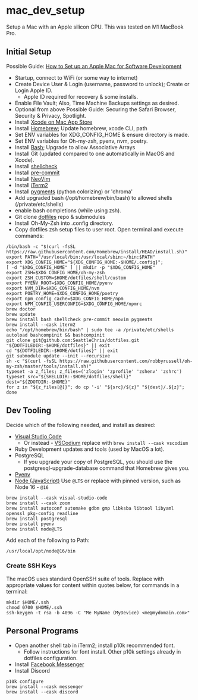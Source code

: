 # mac_dev_setup

Setup a Mac with an Apple silicon CPU. This was tested on M1 MacBook Pro.

## Initial Setup

Possible Guide: [How to Set up an Apple Mac for Software Development](https://www.stuartellis.name/articles/mac-setup/)

* Startup, connect to WiFi (or some way to internet)
* Create Device User & Login (username, password to unlock); Create or Login Apple ID.
  * Apple ID required for recovery & some installs.
* Enable File Vault; Also, Time Machine Backups settings as desired.
* Optional from above Possible Guide: Securing the Safari Browser, Security & Privacy, Spotlight.
* Install [Xcode on Mac App Store](https://apps.apple.com/us/app/xcode/id497799835?mt=12)
* Install [Homebrew](https://brew.sh); Update homebrew, xcode CLI, path
* Set ENV variables for XDG_CONFIG_HOME & ensure directory is made.
* Set ENV variables for Oh-my-zsh, pyenv, nvm, poetry.
* Install [Bash](https://www.shell-tips.com/mac/upgrade-bash/); Upgrade to allow Associative Arrays
* Install Git (updated compared to one automatically in MacOS and Xcode).
* Install [shellcheck](https://github.com/koalaman/shellcheck#installing)
* Install [pre-commit](https://formulae.brew.sh/formula/pre-commit)
* Install [NeoVim](https://formulae.brew.sh/formula/neovim)
* Install [iTerm2](https://formulae.brew.sh/cask/iterm2)
* Install [pygments](https://formulae.brew.sh/formula/pygments) (python colorizing) or 'chroma'
* Add upgraded bash (/opt/homebrew/bin/bash) to allowed shells (/private/etc/shells)
* enable bash completions (while using zsh).
* Git clone [dotfiles](https://github.com/SeattleChris/dotfiles.git) repo & submodules
* Install Oh-My-Zsh into .config directory.
* Copy dotfiles zsh setup files to user root.
Open terminal and execute commands:

```Shell
/bin/bash -c "$(curl -fsSL https://raw.githubusercontent.com/Homebrew/install/HEAD/install.sh)"
export PATH="/usr/local/bin:/usr/local/sbin:~/bin:$PATH"
export XDG_CONFIG_HOME="${XDG_CONFIG_HOME:-$HOME/.config}";
[ -d "$XDG_CONFIG_HOME" ] || mkdir -p "$XDG_CONFIG_HOME"
export ZSH=$XDG_CONFIG_HOME/oh-my-zsh
export ZSH_CUSTOM=$HOME/dotfiles/shell/custom
export PYENV_ROOT=$XDG_CONFIG_HOME/pyenv
export NVM_DIR=$XDG_CONFIG_HOME/nvm
export POETRY_HOME=$XDG_CONFIG_HOME/poetry
export npm_config_cache=$XDG_CONFIG_HOME/npm
export NPM_CONFIG_USERCONFIG=$XDG_CONFIG_HOME/npmrc
brew doctor
brew update
brew install bash shellcheck pre-commit neovim pygments
brew install --cask iterm2
echo "/opt/homebrew/bin/bash" | sudo tee -a /private/etc/shells
autoload bashcompinit && bashcompinit
git clone git@github.com:SeattleChris/dotfiles.git "${DOTFILEDIR:-$HOME/dotfiles}" || exit
cd "${DOTFILEDIR:-$HOME/dotfiles}" || exit
git submodule update --init --recursive
sh -c "$(curl -fsSL https://raw.githubusercontent.com/robbyrussell/oh-my-zsh/master/tools/install.sh)"
typeset -a z_files; z_files=('zlogin' 'zprofile' 'zshenv' 'zshrc')
typeset src="${SHELLDIR:-$HOME/dotfiles/shell}" dest="${ZDOTDIR:-$HOME}"
for z in "${z_files[@]}"; do cp '-i' "${src}/${z}" "${dest}/.${z}"; done
```

## Dev Tooling

Decide which of the following needed, and install as desired:

* [Visual Studio Code](https://formulae.brew.sh/cask/visual-studio-code)
  * Or instead - [VSCodium](https://vscodium.com) replace with `brew install --cask vscodium`
* Ruby Development updates and tools (used by MacOS a lot).
* PostgreSQL
  * If you upgrade your copy of PostgreSQL, you should use the postgresql-upgrade-database command that Homebrew gives you.
* [Pyenv](https://github.com/pyenv/pyenv)
* [Node (JavaScript)]() Use `@LTS` or replace with pinned version, such as Node 16 - `@16`

```Shell
brew install --cask visual-studio-code
brew install --cask zoom
brew install autoconf automake gdbm gmp libksba libtool libyaml openssl pkg-config readline
brew install postgresql
brew install pyenv
brew install node@LTS
```

Add each of the following to Path:

```Shell
/usr/local/opt/node@16/bin
```

### Create SSH Keys

The macOS uses standard OpenSSH suite of tools.
Replace with appropriate values for content within quotes below,
for commands in a terminal:

```Shell
mkdir $HOME/.ssh
chmod 0700 $HOME/.ssh
ssh-keygen -t rsa -b 4096 -C "Me MyName (MyDevice) <me@mydomain.com>"
```

## Personal Programs

* Open another shell tab in iTerm2; install p10k recommended font.
  * Follow instructions for font install. Other p10k settings already in dotfiles configuration.
* Install [Facebook Messenger](https://formulae.brew.sh/cask/messenger)
* Install Discord

```Shell
p10k configure
brew install --cask messenger
brew install --cask discord
```
